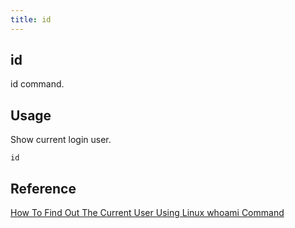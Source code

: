 ```yaml
---
title: id
---
```


## id
id command.

## Usage
Show current login user.

```
id
```

## Reference
[How To Find Out The Current User Using Linux whoami Command](https://www.lifewire.com/current-linux-user-whoami-command-3867579)
